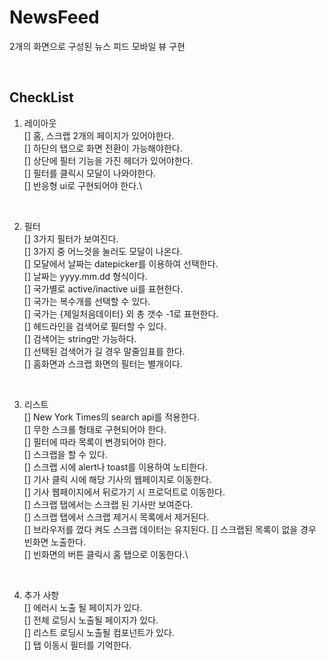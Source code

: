 # NewsFeed

2개의 화면으로 구성된 뉴스 피드 모바일 뷰 구현

<br />

## CheckList

1. 레이아웃\
   [] 홈, 스크랩 2개의 페이지가 있어야한다.\
   [] 하단의 탭으로 화면 전환이 가능해야한다.\
   [] 상단에 필터 기능을 가진 헤더가 있어야한다.\
   [] 필터를 클릭시 모달이 나와야한다.\
   [] 반응형 ui로 구현되어야 한다.\

<br />

2. 필터\
   [] 3가지 필터가 보여진다.\
   [] 3가지 중 어느것을 눌러도 모달이 나온다.\
   [] 모달에서 날짜는 datepicker를 이용하여 선택한다.\
   [] 날짜는 yyyy.mm.dd 형식이다.\
   [] 국가별로 active/inactive ui를 표현한다.\
   [] 국가는 복수개를 선택할 수 있다.\
   [] 국가는 {제일처음데이터} 외 총 갯수 -1로 표현한다.\
   [] 헤드라인을 검색어로 필터할 수 있다.\
   [] 검색어는 string만 가능하다.\
   [] 선택된 검색어가 길 경우 말줄임표를 한다.\
   [] 홈화면과 스크랩 화면의 필터는 별개이다.

<br />

3. 리스트\
   [] New York Times의 search api를 적용한다.\
   [] 무한 스크롤 형태로 구현되어야 한다.\
   [] 필터에 따라 목록이 변경되어야 한다.\
   [] 스크랩을 할 수 있다.\
   [] 스크랩 시에 alert나 toast를 이용하여 노티한다.\
   [] 기사 클릭 시에 해당 기사의 웹페이지로 이동한다.\
   [] 기사 웹페이지에서 뒤로가기 시 프로덕트로 이동한다.\
   [] 스크랩 탭에서는 스크랩 된 기사만 보여준다.\
   [] 스크랩 탭에서 스크랩 제거시 목록에서 제거된다.\
   [] 브라우저를 껐다 켜도 스크랩 데이터는 유지된다.
   [] 스크랩된 목록이 없을 경우 빈화면 노출한다.\
   [] 빈화면의 버튼 클릭시 홈 탭으로 이동한다.\

<br />

4. 추가 사항\
   [] 에러시 노출 될 페이지가 있다.\
   [] 전체 로딩시 노출될 페이지가 있다.\
   [] 리스트 로딩시 노출될 컴포넌트가 있다.\
   [] 탭 이동시 필터를 기억한다.
